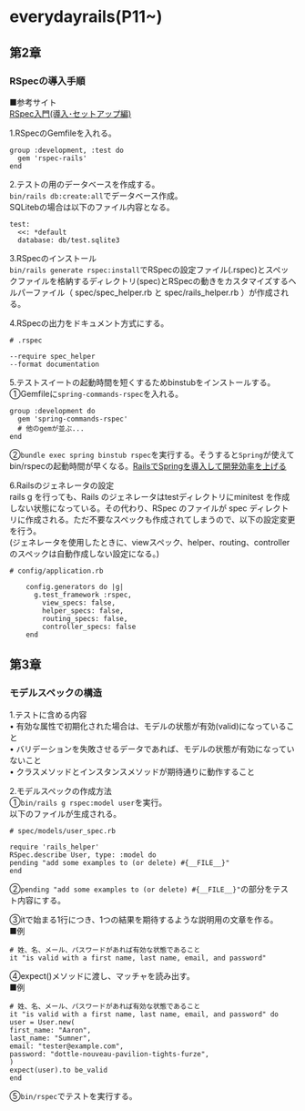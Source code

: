 # everydayrails(P11~)  
## 第2章  
### RSpecの導入手順  
■参考サイト  
[RSpec入門(導入･セットアップ編)](https://norix.tokyo/rspec/282/)  

1.RSpecのGemfileを入れる。
```
group :development, :test do
  gem 'rspec-rails'
end
```

2.テストの用のデータベースを作成する。  
`bin/rails db:create:all`でデータベース作成。  
SQLitebの場合は以下のファイル内容となる。  
```
test:
  <<: *default
  database: db/test.sqlite3
```

3.RSpecのインストール  
`bin/rails generate rspec:install`でRSpecの設定ファイル(.rspec)とスペックファイルを格納するディレクトリ(spec)とRSpecの動きをカスタマイズするヘルパーファイル（ spec/spec_helper.rb と spec/rails_helper.rb ）が作成される。  

4.RSpecの出力をドキュメント方式にする。  
```
# .rspec

--require spec_helper
--format documentation
```  

5.テストスイートの起動時間を短くするためbinstubをインストールする。  
①Gemfileに`spring-commands-rspec`を入れる。  
```
group :development do
  gem 'spring-commands-rspec'
  # 他のgemが並ぶ...
end
```
②`bundle exec spring binstub rspec`を実行する。そうすると`Spring`が使えてbin/rspecの起動時間が早くなる。[RailsでSpringを導入して開発効率を上げる
](https://easyramble.com/install-spring-into-rails.html)  

6.Railsのジェネレータの設定  
rails g を行っても、Rails のジェネレータはtestディレクトリにminitest を作成しない状態になっている。その代わり、RSpec のファイルが spec ディレクトリに作成される。ただ不要なスペックも作成されてしまうので、以下の設定変更を行う。  
(ジェネレータを使用したときに、viewスペック、helper、routing、controller のスペックは自動作成しない設定になる。)  
```
# config/application.rb

    config.generators do |g|
      g.test_framework :rspec,
        view_specs: false,
        helper_specs: false,
        routing_specs: false,
        controller_specs: false
    end
```

## 第3章  
### モデルスペックの構造  
1.テストに含める内容  
• 有効な属性で初期化された場合は、モデルの状態が有効(valid)になっていること  
• バリデーションを失敗させるデータであれば、モデルの状態が有効になっていないこと  
• クラスメソッドとインスタンスメソッドが期待通りに動作すること

2.モデルスペックの作成方法  
①`bin/rails g rspec:model user`を実行。  
以下のファイルが生成される。  
```
# spec/models/user_spec.rb

require 'rails_helper' 
RSpec.describe User, type: :model do
pending "add some examples to (or delete) #{__FILE__}"
end
```

②`pending "add some examples to (or delete) #{__FILE__}"`の部分をテスト内容にする。  

③itで始まる1行につき、1つの結果を期待するような説明用の文章を作る。  
■例  
```
# 姓、名、メール、パスワードがあれば有効な状態であること
it "is valid with a first name, last name, email, and password"
```

④expect()メソッドに渡し、マッチャを読み出す。  
■例  
```
# 姓、名、メール、パスワードがあれば有効な状態であること
it "is valid with a first name, last name, email, and password" do
user = User.new(
first_name: "Aaron",
last_name: "Sumner",
email: "tester@example.com",
password: "dottle-nouveau-pavilion-tights-furze",
)
expect(user).to be_valid 
end
```

⑤`bin/rspec`でテストを実行する。  
